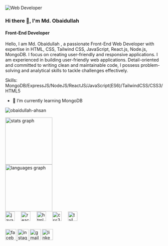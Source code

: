 ![Web Developer](https://i.ibb.co/2ZCQgDt/White-Blue-Professional-Website-Developer-Linked-In-Banner-20240702-190554-0000-4.png )
### Hi there 👋, I'm Md. Obaidullah
#### Front-End Developer

Hello, I am Md. Obaidullah , a passionate Front-End Web Developer with expertise in HTML, CSS, Tailwind CSS, JavaScript, React.js, Node.js, MongoDB. I focus on creating user-friendly and responsive applications. I am experienced in building user-friendly web applications. Detail-oriented and committed to writing clean and maintainable code, I possess problem-solving and analytical skills to tackle challenges effectively.

Skills: MongoDB/ExpressJS/NodeJS/ReactJS/JavaScript(ES6)/TailwindCSS/CSS3/HTML5

- 🌱 I’m currently learning MongoDB


<p align="left"> <img src="https://komarev.com/ghpvc/?username=obaidullah-ahsan&label=Profile%20views&color=0e75b6&style=flat" alt="obaidullah-ahsan" /> </p>

<div align="left">
  <img src="https://github-readme-stats.vercel.app/api?username=Obaidullah-ahsan&hide_title=false&hide_rank=false&show_icons=true&include_all_commits=true&count_private=true&disable_animations=false&theme=dracula&locale=en&hide_border=false" height="150" alt="stats graph" /> <br>
  <img src="https://github-readme-stats.vercel.app/api/top-langs?username=Obaidullah-ahsan&locale=en&hide_title=false&layout=compact&card_width=320&langs_count=5&theme=dracula&hide_border=false" height="150" alt="languages graph"  />
</div>

<div align="left">
  <img src="https://cdn.jsdelivr.net/gh/devicons/devicon/icons/javascript/javascript-original.svg" height="30" alt="javascript logo"  />
  <img width="12" />
  <img src="https://cdn.jsdelivr.net/gh/devicons/devicon/icons/react/react-original.svg" height="30" alt="react logo"  />
  <img width="12" />
  <img src="https://cdn.jsdelivr.net/gh/devicons/devicon/icons/html5/html5-original.svg" height="30" alt="html5 logo"  />
  <img width="12" />
  <img src="https://cdn.jsdelivr.net/gh/devicons/devicon/icons/css3/css3-original.svg" height="30" alt="css3 logo"  />
  <img width="12" />
  <img src="https://cdn.jsdelivr.net/gh/devicons/devicon/icons/tailwindcss/tailwindcss-original-wordmark.svg" height="30" alt="tailwindcss logo"  />
</div>

###

<div align="left">
  <a href="https://www.facebook.com/obaidullahahsan.567" target="_blank">
    <img src="https://img.shields.io/static/v1?message=Facebook&logo=facebook&label=&color=1877F2&logoColor=white&labelColor=&style=for-the-badge" height="35" alt="facebook logo"  />
  </a>
  <a href="https://www.instagram.com/call.me_obaidul" target="_blank">
    <img src="https://img.shields.io/static/v1?message=Instagram&logo=instagram&label=&color=E4405F&logoColor=white&labelColor=&style=for-the-badge" height="35" alt="instagram logo"  />
  </a>
  <img src="https://img.shields.io/static/v1?message=Gmail&logo=gmail&label=&color=D14836&logoColor=white&labelColor=&style=for-the-badge" height="35" alt="gmail logo"  />
  <img src="https://img.shields.io/static/v1?message=LinkedIn&logo=linkedin&label=&color=0077B5&logoColor=white&labelColor=&style=for-the-badge" height="35" alt="linkedin logo"  />
</div>

###



